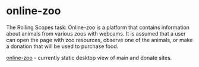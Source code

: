 # online-zoo
The Rolling Scopes task: Online-zoo is a platform that contains information about animals from various zoos with webcams. It is assumed that a user can open the page with zoo resources, observe one of the animals, or make a donation that will be used to purchase food.

[online-zoo](https://arekmastalerczuk.github.io/online-zoo) - currently static desktop view of main and donate sites.
